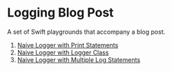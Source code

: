 # Logging Blog Post

A set of Swift playgrounds that accompany a blog post.

1. [Naive Logger with Print Statements](https://gist.github.com/cmvandrevala/2856247ead69b337268bda107eb4e19e)
2. [Naive Logger with Logger Class](https://gist.github.com/cmvandrevala/54ba49cc612cb3b36c473951247461e7)
3. [Naive Logger with Multiple Log Statements](https://gist.github.com/cmvandrevala/f4ac1fec05133005078186776283a230)
